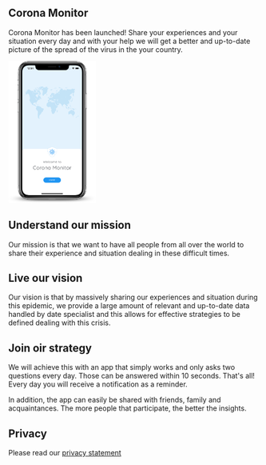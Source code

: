 ## Corona Monitor

Corona Monitor has been launched! Share your experiences and your situation every day and with your help we will get a better and up-to-date picture of the spread of the virus in the your country.

<img class="project-name" src="/en/phone.png" width="175px" />

## Understand our mission

Our mission is that we want to have all people from all over the world to share their experience and situation dealing in these difficult times.

## Live our vision

Our vision is that by massively sharing our experiences and situation during this epidemic, we provide a large amount of relevant and up-to-date data handled by date specialist and this allows for effective strategies to be defined dealing with this crisis.

## Join oir strategy

We will achieve this with an app that simply works and only asks two questions every day. Those can be answered within 10 seconds. That's all! Every day you will receive a notification as a reminder.

In addition, the app can easily be shared with friends, family and acquaintances. The more people that participate, the better the insights.

## Privacy

Please read our [privacy statement](/en/privacyverklaring)
